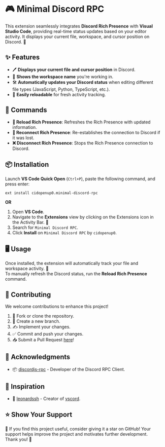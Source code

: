 # 🎮 Minimal Discord RPC

This extension seamlessly integrates **Discord Rich Presence** with **Visual Studio Code**, providing real-time status updates based on your editor activity. It displays your current file, workspace, and cursor position on Discord. 🚀  

## ✨ Features  

- 🖊️ **Displays your current file and cursor position** in Discord.  
- 📁 **Shows the workspace name** you're working in.  
- 🛠️ **Automatically updates your Discord status** when editing different file types (JavaScript, Python, TypeScript, etc.).  
- 🔄 **Easily reloadable** for fresh activity tracking.  

## 🧰 Commands  

- **🔄 Reload Rich Presence**: Refreshes the Rich Presence with updated information.
- **🔌 Reconnect Rich Presence**: Re-establishes the connection to Discord if it was lost.
- **❌ Disconnect Rich Presence**: Stops the Rich Presence connection to Discord.  

## 📦 Installation  

Launch **VS Code Quick Open** (`Ctrl+P`), paste the following command, and press enter:  
   ```
   ext install cidopenup0.minimal-discord-rpc
   ``` 
   
**OR**

1. Open **VS Code**.  
2. Navigate to the **Extensions** view by clicking on the Extensions icon in the Activity Bar. 📂  
3. Search for `Minimal Discord RPC`.  
4. Click **Install** on `Minimal Discord RPC` by `cidopenup0`.  

## 🖥️ Usage  

Once installed, the extension will automatically track your file and workspace activity. 🎉  
To manually refresh the Discord status, run the **Reload Rich Presence** command.  

## 🤝 Contributing  

We welcome contributions to enhance this project!  

1. 🍴 Fork or clone the repository.  
2. 🌿 Create a new branch.  
3. ✍️ Implement your changes.  
4. ✅ Commit and push your changes.  
5. 📥 Submit a Pull Request [here](https://github.com/cidopenup/discord-vscode/pulls)!  

## 💖 Acknowledgments  

- 📦 [discordjs-rpc](https://github.com/discordjs/RPC) - Developer of the Discord RPC Client.  

## 🌟 Inspiration  

- 🐐 [leonardssh](https://github.com/leonardssh) - Creator of [vscord](https://github.com/leonardssh/vscord/tree/main/).  

## ⭐ Show Your Support  

💫 If you find this project useful, consider giving it a star on GitHub! Your support helps improve the project and motivates further development. Thank you! 🙏

